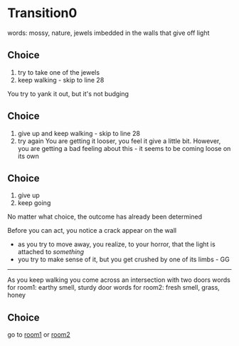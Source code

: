 # Transition0

words: mossy, nature, jewels imbedded in the walls that give off light

## Choice
1. try to take one of the jewels
2. keep walking - skip to line 28

You try to yank it out, but it's not budging

## Choice
1. give up and keep walking - skip to line 28
2. try again
You are getting it looser, you feel it give a little bit.
However, you are getting a bad feeling about this - it seems to be coming loose on its own

## Choice
1. give up
2. keep going

No matter what choice, the outcome has already been determined

Before you can act, you notice a crack appear on the wall
- as you try to move away, you realize, to your horror, that the light is attached to *something*
- you try to make sense of it, but you get crushed by one of its limbs - GG

---
As you keep walking you come across an intersection with two doors
words for room1: earthy smell, sturdy door
words for room2: fresh smell, grass, honey

## Choice
go to [room1](room1.md) or [room2](room2.md)

